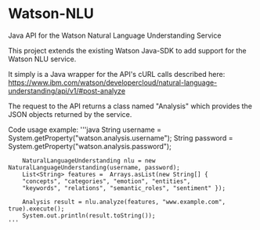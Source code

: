 # Watson-NLU
Java API for the Watson Natural Language Understanding Service

This project extends the existing Watson Java-SDK to add support for the Watson NLU service.

It simply is a Java wrapper for the API's cURL calls described here:
https://www.ibm.com/watson/developercloud/natural-language-understanding/api/v1/#post-analyze

The request to the API returns a class named "Analysis" which provides the JSON objects returned by the service. 

Code usage example:
      	'''java
    	String username = System.getProperty("watson.analysis.username");
    	String password = System.getProperty("watson.analysis.password");
    	
    	NaturalLanguageUnderstanding nlu = new NaturalLanguageUnderstanding(username, password);
    	List<String> features =  Arrays.asList(new String[] { 	
		"concepts", "categories", "emotion", "entities", 
	 	"keywords", "relations", "semantic_roles", "sentiment" });
							     
    	Analysis result = nlu.analyze(features, "www.example.com", true).execute();
    	System.out.println(result.toString());
  	'''
